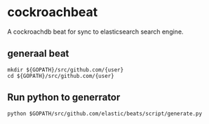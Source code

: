 # cockroachbeat
A cockroachdb beat for sync to elasticsearch  search engine.

## generaal beat

```
mkdir ${GOPATH}/src/github.com/{user}
cd ${GOPATH}/src/github.com/{user}
```
## Run python to generrator

```
python $GOPATH/src/github.com/elastic/beats/script/generate.py
```


